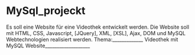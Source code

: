 # MySql_projeckt
Es soll eine Website für eine Videothek entwickelt werden. Die Website soll mit HTML, CSS, Javascript, [JQuery], XML, [XSL], Ajax, DOM und MySQL Webtechnologien realisiert werden. Thema:_____________ Videothek mit MySQL Website___________________
